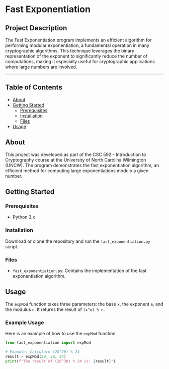 # Fast Exponentiation

## Project Description
The Fast Exponentiation program implements an efficient algorithm for performing modular exponentiation, a fundamental operation in many cryptographic algorithms. This technique leverages the binary representation of the exponent to significantly reduce the number of computations, making it especially useful for cryptographic applications where large numbers are involved.


---

## Table of Contents
- [About](#about)
- [Getting Started](#getting-started)
  - [Prerequisites](#prerequisites)
  - [Installation](#installation)
  - [Files](#files)
- [Usage](#usage)



## About
This project was developed as part of the CSC 592 - Introduction to Cryptography course at the University of North Carolina Wilmington (UNCW). The program demonstrates the fast exponentiation algorithm, an efficient method for computing large exponentiations modulo a given number.




## Getting Started

### Prerequisites
- Python 3.x

### Installation
Download or clone the repository and run the `fast_exponentiation.py` script.

### Files
- `fast_exponentiation.py`: Contains the implementation of the fast exponentiation algorithm.





## Usage
The `expMod` function takes three parameters: the base `x`, the exponent `e`, and the modulus `n`. It returns the result of `(x^e) % n`.

### Example Usage
Here is an example of how to use the `expMod` function:

```python
from fast_exponentiation import expMod

# Example: Calculate (20^30) % 24
result = expMod(20, 30, 24)
print(f"The result of (20^30) % 24 is: {result}")
